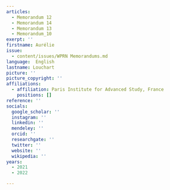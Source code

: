 ```yaml
---
articles:
  - Memorandum 12
  - Memorandum 14
  - Memorandum 13
  - Memorandum_10
exerpt: ''
firstname: Aurélie
issue:
  - content/issues/WPRN Memorandums.md
language:  English
lastname: Louchart
picture: ''
picture_copyright: ''
affiliations:
  - affiliation: Paris Institute for Advanced Study, France
    positions: []
reference: ''
socials:
  google_scholar: ''
  instagram: ''
  linkedin: ''
  mendeley: ''
  orcid: ''
  researchgate: ''
  twitter: ''
  website: ''
  wikipedia: ''
years:
  - 2021
  - 2022

---
```

